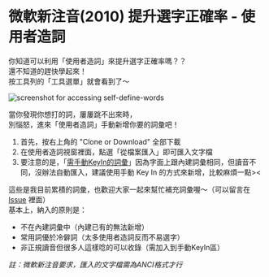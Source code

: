 # 微軟新注音(2010) 提升選字正確率 - 使用者造詞

你知道可以利用「使用者造詞」來提升選字正確率嗎？？<br>
還不知道的趕快學起來！<br>
按工具列的「工具選單」就會看到了～
  
![screenshot for accessing self-define-words](https://pic.pimg.tw/davidhu0903ex3/1462811409-121240557.png)

當你發現你想打的詞，屢屢跳不出來時，<br>
別惱怒，進來「使用者造詞」手動新增你要的詞彙吧！

1. 首先，按右上角的 "Clone or Download" 全部下載
2. 在使用者造詞視窗裡面，點選「從檔案匯入」即可匯入文字檔
3. 要注意的是，「[需手動KeyIn的詞彙](/需手動KeyIn的詞彙(讀音不同).txt)」因為字面上跟內建詞彙相同，但讀音不同，沒辦法自動匯入，建議使用手動 Key In 的方式來新增，比較麻煩一點><

這些是我目前累積的詞彙，也歡迎大家一起來幫忙補充詞彙喔～（可以留言在 [Issue](https://github.com/davidhcefx/Microsoft-IME-2010-XinZhuYing/issues) 裡面）<br>
基本上，納入的原則是：
- 不在內建詞彙中（內建已有的無法新增）
- 常用詞優於冷僻詞（太多使用者造詞反而不易選字）
- 非正規讀音但很多人這樣唸的可以收錄（需加入到手動KeyIn區）

_註：微軟新注音要求，匯入的文字檔需為ANCI格式才行_
